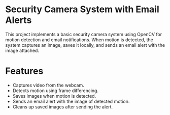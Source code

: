 # Security Camera System with Email Alerts

This project implements a basic security camera system using OpenCV for motion detection and email notifications. When motion is detected, the system captures an image, saves it locally, and sends an email alert with the image attached.

# Features

- Captures video from the webcam.
- Detects motion using frame differencing.
- Saves images when motion is detected.
- Sends an email alert with the image of detected motion.
- Cleans up saved images after sending the alert.
